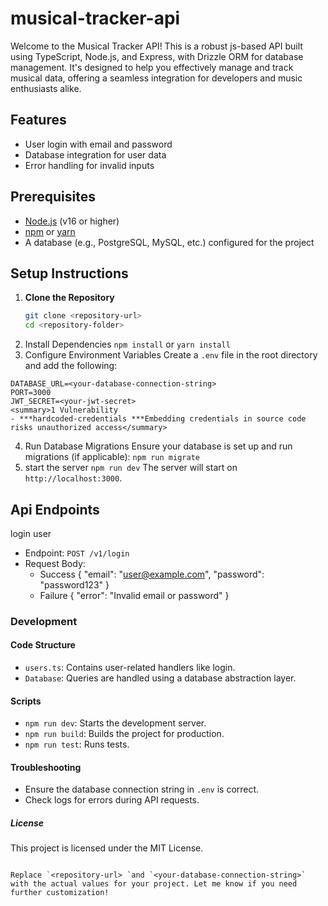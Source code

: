 # musical-tracker-api

Welcome to the Musical Tracker API! This is a robust js-based API built using TypeScript, Node.js, and Express, with Drizzle ORM for database management. It's designed to help you effectively manage and track musical data, offering a seamless integration for developers and music enthusiasts alike.

## Features

- User login with email and password
- Database integration for user data
- Error handling for invalid inputs

## Prerequisites

- [Node.js](https://nodejs.org/) (v16 or higher)
- [npm](https://www.npmjs.com/) or [yarn](https://yarnpkg.com/)
- A database (e.g., PostgreSQL, MySQL, etc.) configured for the project

## Setup Instructions

1. **Clone the Repository**
   ```bash
   git clone <repository-url>
   cd <repository-folder>
   ```
2. Install Dependencies
   `npm install`
   or
   `yarn install`
3. Configure Environment Variables Create a `.env` file in the root directory and add the following:

```env
DATABASE_URL=<your-database-connection-string>
PORT=3000
JWT_SECRET=<your-jwt-secret>
<summary>1 Vulnerability
- ***hardcoded-credentials ***Embedding credentials in source code risks unauthorized access</summary>
```

4. Run Database Migrations Ensure your database is set up and run migrations (if applicable):
   `npm run migrate`
5. start the server
   `npm run dev`
   The server will start on `http://localhost:3000`.

## Api Endpoints

login user

- Endpoint: `POST /v1/login`
- Request Body:
  - Success
    {
    "email": "user@example.com",
    "password": "password123"
    }
  - Failure
    {
    "error": "Invalid email or password"
    }

### Development

#### Code Structure

- `users.ts`: Contains user-related handlers like login.
- `Database`: Queries are handled using a database abstraction layer.

#### Scripts

- `npm run dev`: Starts the development server.
- `npm run build`: Builds the project for production.
- `npm run test`: Runs tests.

#### Troubleshooting

- Ensure the database connection string in `.env` is correct.
- Check logs for errors during API requests.

##### License

This project is licensed under the MIT License.

```

Replace `<repository-url> `and `<your-database-connection-string>` with the actual values for your project. Let me know if you need further customization!

```
